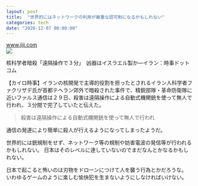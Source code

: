 ```yaml
---
layout: post
title:  "世界的にはネットワークの利用が厳重な認可制になるかもしれない"
categories: tech
date: "2020-12-07 00:00:00"
---
```



<div class="card">
  <a href="https://www.jiji.com/jc/article?k=2020113000976"></a>
  <div class="card__header">
    <a href="https://www.jiji.com/jc/article?k=2020113000976">www.jiji.com</a>
  </div>
  <div class="card__image">
    <img src="https://www.jiji.com/news2/kiji_photos/202011/20201130at67S_o.jpg">
  </div>
  <div class="card__title">
    <p>核科学者暗殺「遠隔操作で３分」　凶器はイスラエル製か—イラン：時事ドットコム</p>
  </div>
  <div class="card__description">
    <p>【カイロ時事】イランの核開発で主導的役割を担ったとされるイラン人科学者ファクリザデ氏が首都テヘラン郊外で暗殺された事件で、精鋭部隊・革命防衛隊に近いファルス通信は２９日、殺害は遠隔操作による自動式機関銃を使って無人で行われ、３分間で完了していたと伝えた。</p>
  </div>
</div>


> 殺害は遠隔操作による自動式機関銃を使って無人で行われ

通信の発達により簡単に殺人が行えるようになってしまったようだ。

世界的には銃規制をせず、ネットワーク等の規制や妨害電波の発信等が行われるかもしれない。
日本はそのレベルに達していないのでまだなんとかなるかもしれない。

日本で起こると怖いのは刃物をドローンにつけて人を襲う行為とかだろうな。
いわゆるゲームのように楽しむ愉快犯を生まないようにしなければいけない。

